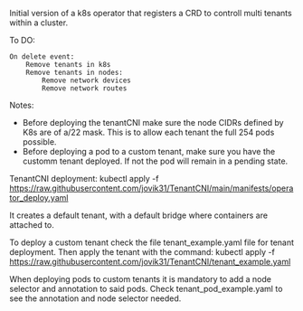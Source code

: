 Initial version of a k8s operator that registers a CRD to controll multi tenants within a cluster.


To DO:

    On delete event:
        Remove tenants in k8s
        Remove tenants in nodes:
            Remove network devices
            Remove network routes

Notes:
- Before deploying the tenantCNI make sure the node CIDRs defined by K8s are of a/22 mask. This is to allow each tenant the full 254 pods possible.
- Before deploying a pod to a custom tenant, make sure you have the customm tenant deployed. If not the pod will remain in a pending state.
      
TenantCNI deployment:
kubectl apply -f https://raw.githubusercontent.com/jovik31/TenantCNI/main/manifests/operator_deploy.yaml


It creates a default tenant, with a default bridge where containers are attached to.

To deploy a custom tenant check the file tenant_example.yaml file for tenant deployment. Then apply the tenant with the command:
kubectl apply -f https://raw.githubusercontent.com/jovik31/TenantCNI/tenant_example.yaml

When deploying pods to custom tenants it is mandatory to add a node selector and annotation to said pods. Check tenant_pod_example.yaml to see the annotation and node selector needed.
